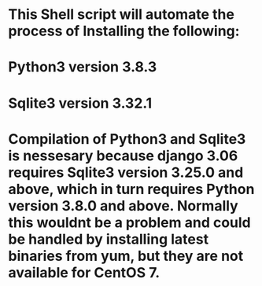 # This Shell script will automate the process of Installing the following: 
#	Python3 version 3.8.3
#	Sqlite3 version 3.32.1
# Compilation of Python3 and Sqlite3 is nessesary because django 3.06 requires Sqlite3 version 3.25.0 and above, which in turn requires Python version 3.8.0 and above. Normally this wouldnt be a problem and could be handled by installing latest binaries from yum, but they are not available for CentOS 7. 




